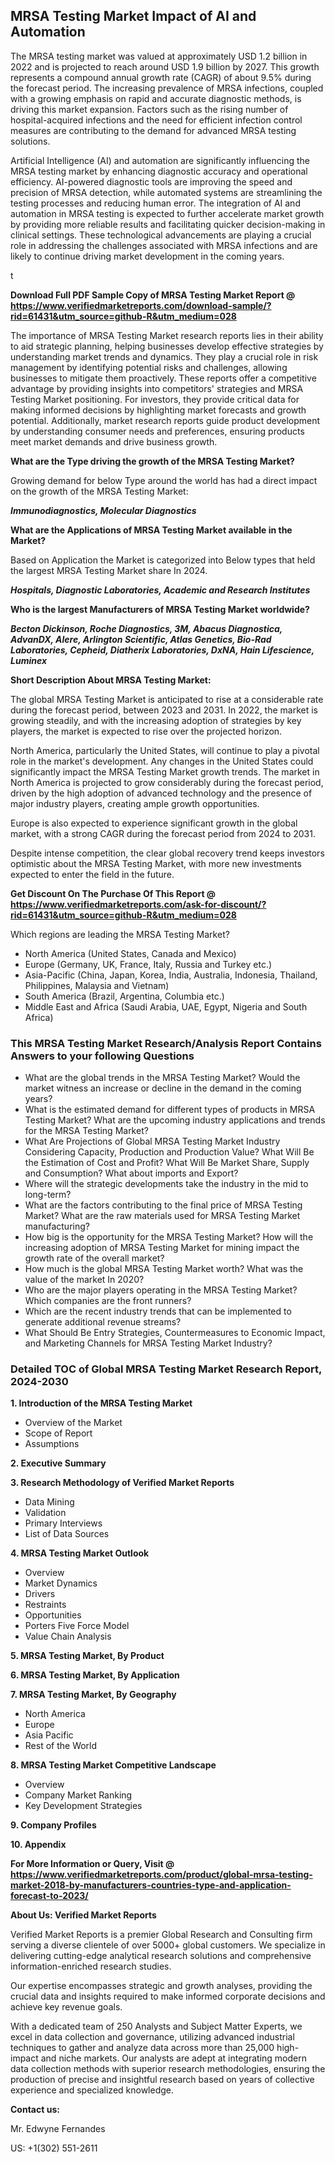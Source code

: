<h2>MRSA Testing Market Impact of AI and Automation</h2><p>The MRSA testing market was valued at approximately USD 1.2 billion in 2022 and is projected to reach around USD 1.9 billion by 2027. This growth represents a compound annual growth rate (CAGR) of about 9.5% during the forecast period. The increasing prevalence of MRSA infections, coupled with a growing emphasis on rapid and accurate diagnostic methods, is driving this market expansion. Factors such as the rising number of hospital-acquired infections and the need for efficient infection control measures are contributing to the demand for advanced MRSA testing solutions.</p><p>Artificial Intelligence (AI) and automation are significantly influencing the MRSA testing market by enhancing diagnostic accuracy and operational efficiency. AI-powered diagnostic tools are improving the speed and precision of MRSA detection, while automated systems are streamlining the testing processes and reducing human error. The integration of AI and automation in MRSA testing is expected to further accelerate market growth by providing more reliable results and facilitating quicker decision-making in clinical settings. These technological advancements are playing a crucial role in addressing the challenges associated with MRSA infections and are likely to continue driving market development in the coming years.</p>t</p><p id="" class=""><strong>Download Full PDF Sample Copy of MRSA Testing Market Report @ <a href="https://www.verifiedmarketreports.com/download-sample/?rid=61431&utm_source=github-R&utm_medium=028" target="_blank">https://www.verifiedmarketreports.com/download-sample/?rid=61431&utm_source=github-R&utm_medium=028</a></strong></p><p>The importance of&nbsp;MRSA Testing Market research reports lies in their ability to aid strategic planning, helping businesses develop effective strategies by understanding market trends and dynamics. They play a crucial role in risk management by identifying potential risks and challenges, allowing businesses to mitigate them proactively. These reports offer a competitive advantage by providing insights into competitors' strategies and MRSA Testing Market positioning. For investors, they provide critical data for making informed decisions by highlighting market forecasts and growth potential. Additionally, market research reports guide product development by understanding consumer needs and preferences, ensuring products meet market demands and drive business growth.</p><p><strong>What are the&nbsp;Type driving the growth of the MRSA Testing Market?</strong></p><p id="" class="">Growing demand for below Type around the world has had a direct impact on the growth of the MRSA Testing Market:</p><em><strong>Immunodiagnostics, Molecular Diagnostics</strong></em></p><strong>What are the&nbsp;Applications&nbsp;of MRSA Testing Market available in the Market?</strong></p><p id="" class="">Based on Application the Market is categorized into Below types that held the largest MRSA Testing Market share In 2024.</p><em><strong>Hospitals, Diagnostic Laboratories, Academic and Research Institutes</strong></em></p><strong>Who is the largest Manufacturers of MRSA Testing Market worldwide?</strong></p><p><em><strong>Becton Dickinson, Roche Diagnostics, 3M, Abacus Diagnostica, AdvanDX, Alere, Arlington Scientific, Atlas Genetics, Bio-Rad Laboratories, Cepheid, Diatherix Laboratories, DxNA, Hain Lifescience, Luminex</strong></em></p><p id="" class=""><strong>Short Description About MRSA Testing Market:</strong></p><p>The global MRSA Testing Market is anticipated to rise at a considerable rate during the forecast period, between 2023 and 2031. In 2022, the market is growing steadily, and with the increasing adoption of strategies by key players, the market is expected to rise over the projected horizon.</p><p>North America, particularly the United States, will continue to play a pivotal role in the market's development. Any changes in the United States could significantly impact the MRSA Testing Market growth trends. The market in North America is projected to grow considerably during the forecast period, driven by the high adoption of advanced technology and the presence of major industry players, creating ample growth opportunities.</p><p>Europe is also expected to experience significant growth in the global market, with a strong CAGR during the forecast period from 2024 to 2031.</p><p>Despite intense competition, the clear global recovery trend keeps investors optimistic about the MRSA Testing Market, with more new investments expected to enter the field in the future.</p><p id="" class=""><strong>Get Discount On The Purchase Of This Report @ <a href="https://www.verifiedmarketreports.com/ask-for-discount/?rid=61431&utm_source=github-R&utm_medium=028" target="_blank">https://www.verifiedmarketreports.com/ask-for-discount/?rid=61431&utm_source=github-R&utm_medium=028</a></strong></p>Which regions are leading the MRSA Testing Market?</p><ul><li>North America (United States, Canada and Mexico)</li><li>Europe (Germany, UK, France, Italy, Russia and Turkey etc.)</li><li>Asia-Pacific (China, Japan, Korea, India, Australia, Indonesia, Thailand, Philippines, Malaysia and Vietnam)</li><li>South America (Brazil, Argentina, Columbia etc.)</li><li>Middle East and Africa (Saudi Arabia, UAE, Egypt, Nigeria and South Africa)</li></ul><h3 id="" class="">This MRSA Testing Market Research/Analysis Report Contains Answers to your following Questions</h3><ul><li>What are the global trends in the MRSA Testing Market? Would the market witness an increase or decline in the demand in the coming years?</li><li>What is the estimated demand for different types of products in MRSA Testing Market? What are the upcoming industry applications and trends for the MRSA Testing Market?</li><li>What Are Projections of Global MRSA Testing Market Industry Considering Capacity, Production and Production Value? What Will Be the Estimation of Cost and Profit? What Will Be Market Share, Supply and Consumption? What about imports and Export?</li><li>Where will the strategic developments take the industry in the mid to long-term?</li><li>What are the factors contributing to the final price of MRSA Testing Market? What are the raw materials used for MRSA Testing Market manufacturing?</li><li>How big is the opportunity for the MRSA Testing Market? How will the increasing adoption of MRSA Testing Market for mining impact the growth rate of the overall market?</li><li>How much is the global MRSA Testing Market worth? What was the value of the market In 2020?</li><li>Who are the major players operating in the MRSA Testing Market? Which companies are the front runners?</li><li>Which are the recent industry trends that can be implemented to generate additional revenue streams?</li><li>What Should Be Entry Strategies, Countermeasures to Economic Impact, and Marketing Channels for MRSA Testing Market Industry?</li></ul><h3 id="" class="">Detailed TOC of Global MRSA Testing Market Research Report, 2024-2030</h3><p id="" class=""><strong>1. Introduction of the MRSA Testing Market</strong></p><ul><li>Overview of the Market</li><li>Scope of Report</li><li>Assumptions</li></ul><p id="" class=""><strong>2. Executive Summary</strong></p><p id="" class=""><strong>3. Research Methodology of Verified Market Reports</strong></p><ul><li>Data Mining</li><li>Validation</li><li>Primary Interviews</li><li>List of Data Sources</li></ul><p id="" class=""><strong>4. MRSA Testing Market Outlook</strong></p><ul><li>Overview</li><li>Market Dynamics</li><li>Drivers</li><li>Restraints</li><li>Opportunities</li><li>Porters Five Force Model</li><li>Value Chain Analysis</li></ul><p id="" class=""><strong>5. MRSA Testing Market, By Product</strong></p><p id="" class=""><strong>6. MRSA Testing Market, By Application</strong></p><p id="" class=""><strong>7. MRSA Testing Market, By Geography</strong></p><ul><li>North America</li><li>Europe</li><li>Asia Pacific</li><li>Rest of the World</li></ul><p id="" class=""><strong>8. MRSA Testing Market Competitive Landscape</strong></p><ul><li>Overview</li><li>Company Market Ranking</li><li>Key Development Strategies</li></ul><p id="" class=""><strong>9. Company Profiles</strong></p><p id="" class=""><strong>10. Appendix</strong></p><p id="" class=""><strong>For More Information or Query, Visit @ <a href="https://www.verifiedmarketreports.com/product/global-mrsa-testing-market-2018-by-manufacturers-countries-type-and-application-forecast-to-2023/" target="_blank">https://www.verifiedmarketreports.com/product/global-mrsa-testing-market-2018-by-manufacturers-countries-type-and-application-forecast-to-2023/</a></strong></p><p id="" class=""><strong>About Us: Verified Market Reports</strong></p><p id="" class="">Verified Market Reports is a premier Global Research and Consulting firm serving a diverse clientele of over 5000+ global customers. We specialize in delivering cutting-edge analytical research solutions and comprehensive information-enriched research studies.</p><p id="" class="">Our expertise encompasses strategic and growth analyses, providing the crucial data and insights required to make informed corporate decisions and achieve key revenue goals.</p><p id="" class="">With a dedicated team of 250 Analysts and Subject Matter Experts, we excel in data collection and governance, utilizing advanced industrial techniques to gather and analyze data across more than 25,000 high-impact and niche markets. Our analysts are adept at integrating modern data collection methods with superior research methodologies, ensuring the production of precise and insightful research based on years of collective experience and specialized knowledge.</p><p id="" class=""><strong>Contact us:</strong></p><p id="" class="">Mr. Edwyne Fernandes</p><p id="" class="">US: +1(302) 551-2611</p>